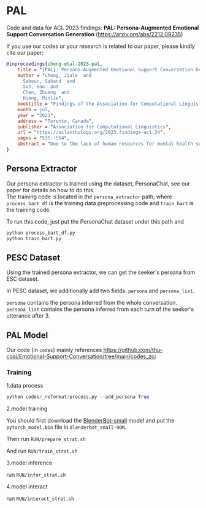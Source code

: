 # PAL

Code and data for ACL 2023 findings: **PAL: Persona-Augmented Emotional Support Conversation Generation** (https://arxiv.org/abs/2212.09235)

If you use our codes or your research is related to our paper, please kindly cite our paper:

```bib
@inproceedings{cheng-etal-2023-pal,
    title = "{PAL}: Persona-Augmented Emotional Support Conversation Generation",
    author = "Cheng, Jiale  and
      Sabour, Sahand  and
      Sun, Hao  and
      Chen, Zhuang  and
      Huang, Minlie",
    booktitle = "Findings of the Association for Computational Linguistics: ACL 2023",
    month = jul,
    year = "2023",
    address = "Toronto, Canada",
    publisher = "Association for Computational Linguistics",
    url = "https://aclanthology.org/2023.findings-acl.34",
    pages = "535--554",
    abstract = "Due to the lack of human resources for mental health support, there is an increasing demand for employing conversational agents for support. Recent work has demonstrated the effectiveness of dialogue models in providing emotional support. As previous studies have demonstrated that seekers{'} persona is an important factor for effective support, we investigate whether there are benefits to modeling such information in dialogue models for support. In this paper, our empirical analysis verifies that persona has an important impact on emotional support. Therefore, we propose a framework for dynamically inferring and modeling seekers{'} persona. We first train a model for inferring the seeker{'}s persona from the conversation history. Accordingly, we propose PAL, a model that leverages persona information and, in conjunction with our strategy-based controllable generation method, provides personalized emotional support. Automatic and manual evaluations demonstrate that PAL achieves state-of-the-art results, outperforming the baselines on the studied benchmark. Our code and data are publicly available at https://github.com/chengjl19/PAL.",
}
```

## Persona Extractor
Our persona extractor is trained using the dataset, PersonaChat, see our paper for details on how to do this. <br> 
The training code is located in the `persona_extractor` path, where `process_bart_df` is the training data preprocessing code and `train_bart` is the training code.

To run this code, just put the PersonaChat dataset under this path and
```python
python process_bart_df.py
python train_bart.py
```

## PESC Dataset
Using the trained persona extractor, we can get the seeker's persona from ESC dataset.

In PESC dataset, we additionally add two fields: `persona` and `persona_list`.

`persona` contains the persona inferred from the whole conversation.
`persona_list` contains the persona inferred from each turn of the seeker's utterance after 3.

## PAL Model

Our code (in `codes`) mainly references https://github.com/thu-coai/Emotional-Support-Conversation/tree/main/codes_zcj

### Training

1.data process

```python
python codes/_reformat/process.py --add_persona True
```

2.model training

You should first download the [BlenderBot-small](https://huggingface.co/facebook/blenderbot_small-90M) model and put the `pytorch_model.bin` file in `Blenderbot_small-90M`.

Then run `RUN/prepare_strat.sh`

And run `RUN/train_strat.sh`

3.model inference

run `RUN/infer_strat.sh`

4.model interact

run `RUN/interact_strat.sh`